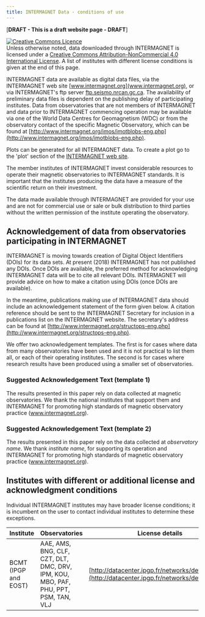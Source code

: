 ```yaml
---
title: INTERMAGNET Data - conditions of use
---
```


[**DRAFT - This is a draft website page - DRAFT**]

<!-- This section copied from Creative Commons - please don't change -->
<a rel="license" href="http://creativecommons.org/licenses/by-nc/4.0/"><img alt="Creative Commons Licence" style="border-width:0" src="https://i.creativecommons.org/l/by-nc/4.0/88x31.png" /></a><br />Unless otherwise noted, data downloaded through INTERMAGNET is licensed under a <a rel="license" href="http://creativecommons.org/licenses/by-nc/4.0/">Creative Commons Attribution-NonCommercial 4.0 International License</a>. A list of institutes with different license conditions is given at the end of this page.

INTERMAGNET data are available as digital data files, via the INTERMAGNET web site [www.intermagnet.org](www.intermagnet.org), or via INTERMAGNET's ftp server [ftp.seismo.nrcan.gc.ca](ftp://ftp.seismo.nrcan.gc.ca). The availability of preliminary data files is dependent on the publishing delay of participating institutes. Data from observatories that are not members of INTERMAGNET and data prior to INTERMAGNET commencing operation may be available via one of the World Data Centres for Geomagnetism (WDC) or from the observatory contact of the specific Magnetic Observatory, which can be found at [http://www.intermagnet.org/imos/imotblobs-eng.php](http://www.intermagnet.org/imos/imotblobs-eng.php).

Plots can be generated for all INTERMAGNET data. To create a plot go to the 'plot' section of the [INTERMAGNET web site](http://intermagnet.org/data-donnee/dataplot-eng.php).

The member institutes of INTERMAGNET invest considerable resources to operate their magnetic observatories to INTERMAGNET standards. It is important that the institutes producing the data have a measure of the scientific return on their investment.

The data made available through INTERMAGNET are provided for your use and are not for commercial use or sale or bulk distribution to third parties without the written permission of the institute operating the observatory.

## Acknowledgement of data from observatories participating in INTERMAGNET

INTERMAGNET is moving towards creation of Digital Object Identifiers (DOIs) for its data sets. At present (2018) INTERMAGNET has not published any DOIs. Once DOIs are available, the preferred method for acknowledging INTERMAGNET data will be to cite all relevant DOIs. INTERMAGNET will provide advice on how to make a citation using DOIs (once DOIs are available).

In the meantime, publications making use of INTERMAGNET data should include an acknowledgement statement of the form given below. A citation reference should be sent to the INTERMAGNET Secretary for inclusion in a publications list on the INTERMAGNET website. The secretary's address can be found at [http://www.intermagnet.org/structops-eng.php](http://www.intermagnet.org/structops-eng.php).

We offer two acknowledgement templates. The first is for cases where data from many observatories have been used and it is not practical to list them all, or each of their operating institutes. The second is for cases where research results have been produced using a smaller set of observatories.

### Suggested Acknowledgement Text (template 1)

The results presented in this paper rely on data collected at magnetic observatories. We thank the national institutes that support them and INTERMAGNET for promoting high standards of magnetic observatory practice (www.intermagnet.org).

### Suggested Acknowledgement Text (template 2)

The results presented in this paper rely on the data collected at *observatory name*. We thank *institute name*, for supporting its operation and INTERMAGNET for promoting high standards of magnetic observatory practice (www.intermagnet.org).

## Institutes with different or additional license and acknowledgment conditions

Individual INTERMAGNET institutes may have broader license conditions; it is incumbent on the user to contact individual institutes to determine these exceptions.

| Institute | Observatories | License details |
|-----------|---------------|-----------------|
| BCMT (IPGP and EOST) | AAE, AMS, BNG, CLF, CZT, DLT, DMC, DRV, IPM, KOU, MBO, PAF, PHU, PPT, PSM, TAN, VLJ | [http://datacenter.ipgp.fr/networks/detail/BCMT/](http://datacenter.ipgp.fr/networks/detail/BCMT/) |


